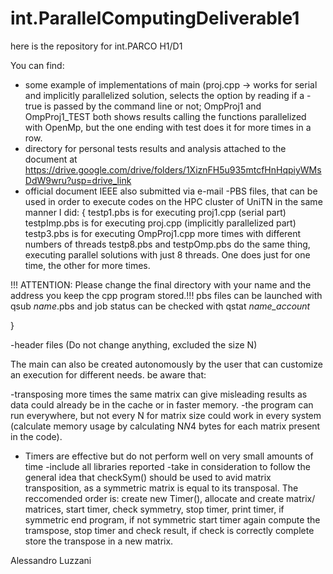 # int.ParallelComputingDeliverable1
here is the repository for int.PARCO H1/D1

You can find:
- some example of implementations of main (proj.cpp -> works for serial and implicitly parallelized solution, selects the option by reading if a -true is passed by the command line or not; OmpProj1 and OmpProj1_TEST both shows results calling the functions parallelized with OpenMp, but the one ending with test does it for more times in a row.
- directory for personal tests results and analysis attached to the document at https://drive.google.com/drive/folders/1XiznFH5u935mtcfHnHqpiyWMsDdW9wru?usp=drive_link
- official document IEEE also submitted via e-mail
-PBS files, that can be used in order to execute codes on the HPC cluster of UniTN in the same manner I did:
{
testp1.pbs is for executing proj1.cpp (serial part)
testpImp.pbs is for executing proj.cpp (implicitly parallelized part)
testp3.pbs is for executing OmpProj1.cpp  more times with different numbers of threads
testp8.pbs and testpOmp.pbs do the same thing, executing parallel solutions with just 8 threads. One does just for one time, the other for more times.

!!! ATTENTION: Please change the final directory with your name and the address you keep the cpp program stored.!!!
pbs files can be launched with qsub *name*.pbs and job status can be checked with qstat *name_account*

}

-header files (Do not change anything, excluded the size N)

The main can also be created autonomously by the user that can customize an execution for different needs.
be aware that:

-transposing more times the same matrix can give misleading results as data could already be in the cache or in faster  memory.
-the program can run everywhere, but not every N for matrix size could work in every system (calculate memory usage by calculating N*N*4 bytes for each matrix present in the code).
- Timers are effective but do not perform well on very small amounts of time
-include all libraries reported
-take in consideration to follow the general idea that checkSym() should be used to avid matrix transposition, as a symmetric matrix is equal to its transposal. The reccomended order is: create new Timer(), allocate and create matrix/ matrices, start timer, check symmetry, stop timer, print timer, if symmetric end program, if not symmetric start timer again compute the tramspose, stop timer and check result, if check is correctly complete store the transpose in a new matrix.

Alessandro Luzzani
